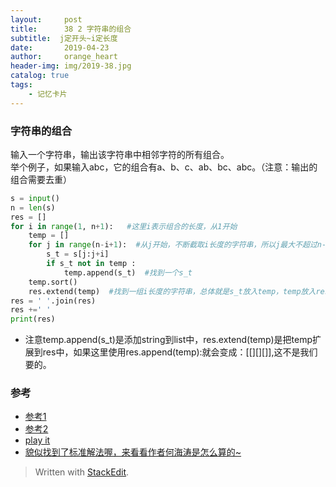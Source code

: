 ```yaml
---
layout:     post
title:      38 2 字符串的组合
subtitle:  j定开头~i定长度
date:       2019-04-23
author:     orange_heart
header-img: img/2019-38.jpg
catalog: true
tags:
    - 记忆卡片
---
```


### 字符串的组合

输入一个字符串，输出该字符串中相邻字符的所有组合。  
举个例子，如果输入abc，它的组合有a、b、c、ab、bc、abc。（注意：输出的组合需要去重）


```python
s = input()
n = len(s)
res = []
for i in range(1, n+1):   #这里i表示组合的长度，从1开始  
    temp = []
    for j in range(n-i+1):  #从j开始，不断截取i长度的字符串，所以j最大不超过n-i+1  
        s_t = s[j:j+i]
        if s_t not in temp :
            temp.append(s_t)  #找到一个s_t  
    temp.sort()
    res.extend(temp)  #找到一组i长度的字符串，总体就是s_t放入temp，temp放入res  
res = ' '.join(res)
res +=' '
print(res)
```

 - 注意temp.append(s_t)是添加string到list中，res.extend(temp)是把temp扩展到res中，如果这里使用res.append(temp):就会变成：$[   []     []    []      ]$,这不是我们要的。

### 参考

- [参考1](https://github.com/zhedahht/CodingInterviewChinese2)
- [参考2](https://github.com/gatieme/CodingInterviews)
- [play it](https://www.nowcoder.com/questionTerminal/837f4d04f5cb4f26a8215b2b95cc76a5?commentTags=Python)
- [貌似找到了标准解法喔，来看看作者何海涛是怎么算的~](http://zhedahht.blog.163.com/blog/static/2541117420114172812217/)

> Written with [StackEdit](https://stackedit.io/).

<head>
    <script src="https://cdn.mathjax.org/mathjax/latest/MathJax.js?config=TeX-AMS-MML_HTMLorMML" type="text/javascript"></script>
    <script type="text/x-mathjax-config">
        MathJax.Hub.Config({
            tex2jax: {
            skipTags: ['script', 'noscript', 'style', 'textarea', 'pre'],
            inlineMath: [['$','$']]
            }
        });
    </script>
</head>
<!--stackedit_data:
eyJoaXN0b3J5IjpbMzQ2MDQzODQzLC0xOTI1NDg3NTEzLC0xOT
g5NjExMDA3LC00MzU2MjY3MTIsLTE1NDA0NjcyMTldfQ==
-->